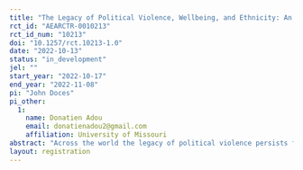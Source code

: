 ```yaml
---
title: "The Legacy of Political Violence, Wellbeing, and Ethnicity: An Experimental Analysis of Cote d'Ivoire and Uganda"
rct_id: "AEARCTR-0010213"
rct_id_num: "10213"
doi: "10.1257/rct.10213-1.0"
date: "2022-10-13"
status: "in_development"
jel: ""
start_year: "2022-10-17"
end_year: "2022-11-08"
pi: "John Doces"
pi_other:
  1:
    name: Donatien Adou
    email: donatienadou2@gmail.com
    affiliation: University of Missouri
abstract: "Across the world the legacy of political violence persists for people often affecting their lives in adverse ways.  Past events of political violence often associated with elections continue to threaten people affecting their wellbeing and identities.  Existing scholarship shows that the legacy of political violence can inversely affect people's wellbeing and also their identities pushing people to feel less satisfied and to identity more closely with their ethnic group.  By reducing wellbeing and causing people to identity more with their ethnic group the legacy of political violence can in turn increase the probability of further political violence.  We test these ideas in Africa focusing on a unique comparative analysis in West and East Africa both of which are regions that have experienced past political violence and thus carry its legacy.  We specifically examine the legacy of political violence, wellbeing, and ethnic identities.  We conduct an experimental analysis treating randomly selected respondents in Cote d'Ivoire and Uganda and treating some with a statement about the legacy of political violence with a control group assigned no statement.  We have several claims: (i) respondents treated with legacy of political violence will have lower levels of wellbeing than those not treated; (ii) the treatment effect on wellbeing will be relatively larger for women than men; (iii) respondents treated with political violence will have more ethnic than national identities.  As an extension and for purposes of comparison we will test these claims in a nationally representative survey (filled by yougov) of Americans to see if the results are consistent.  "
layout: registration
---
```


